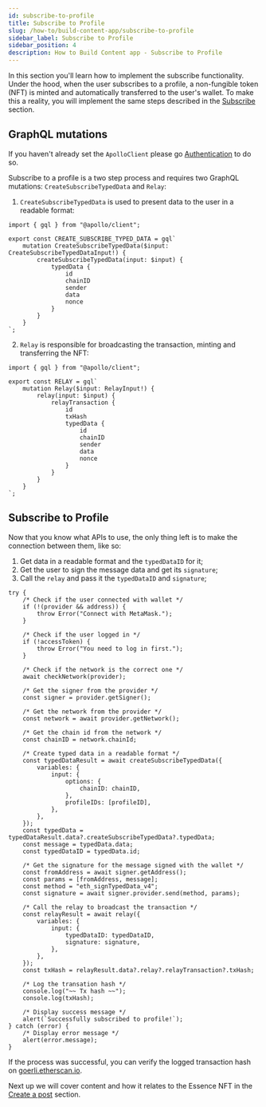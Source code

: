 ```yaml
---
id: subscribe-to-profile
title: Subscribe to Profile
slug: /how-to/build-content-app/subscribe-to-profile
sidebar_label: Subscribe to Profile
sidebar_position: 4
description: How to Build Content app - Subscribe to Profile
---
```


In this section you'll learn how to implement the subscribe functionality. Under the hood, when the user subscribes to a profile, a non-fungible token (NFT) is minted and automatically transferred to the user's wallet.
To make this a reality, you will implement the same steps described in the [Subscribe](/guides/mutation/subscribe) section.

## GraphQL mutations

If you haven't already set the `ApolloClient` please go [Authentication](/how-to/build-content-app/authentication) to do so.

Subscribe to a profile is a two step process and requires two GraphQL mutations: `CreateSubscribeTypedData` and `Relay`:

1. `CreateSubscribeTypedData` is used to present data to the user in a readable format:

```tsx title="graphql/CreateSubscribeTypedData.ts"
import { gql } from "@apollo/client";

export const CREATE_SUBSCRIBE_TYPED_DATA = gql`
    mutation CreateSubscribeTypedData($input: CreateSubscribeTypedDataInput!) {
        createSubscribeTypedData(input: $input) {
            typedData {
                id
                chainID
                sender
                data
                nonce
            }
        }
    }
`;
```

2. `Relay` is responsible for broadcasting the transaction, minting and transferring the NFT:

```tsx title="graphql/Relay.ts"
import { gql } from "@apollo/client";

export const RELAY = gql`
    mutation Relay($input: RelayInput!) {
        relay(input: $input) {
            relayTransaction {
                id
                txHash
                typedData {
                    id
                    chainID
                    sender
                    data
                    nonce
                }
            }
        }
    }
`;
```

## Subscribe to Profile

Now that you know what APIs to use, the only thing left is to make the connection between them, like so:

1. Get data in a readable format and the `typedDataID` for it;
2. Get the user to sign the message data and get its `signature`;
3. Call the `relay` and pass it the `typedDataID` and `signature`;

```tsx title="components/SubscribeBtn.tsx"
try {
    /* Check if the user connected with wallet */
    if (!(provider && address)) {
        throw Error("Connect with MetaMask.");
    }

    /* Check if the user logged in */
    if (!accessToken) {
        throw Error("You need to log in first.");
    }

    /* Check if the network is the correct one */
    await checkNetwork(provider);

    /* Get the signer from the provider */
    const signer = provider.getSigner();

    /* Get the network from the provider */
    const network = await provider.getNetwork();

    /* Get the chain id from the network */
    const chainID = network.chainId;

    /* Create typed data in a readable format */
    const typedDataResult = await createSubscribeTypedData({
        variables: {
            input: {
                options: {
                    chainID: chainID,
                },
                profileIDs: [profileID],
            },
        },
    });
    const typedData = typedDataResult.data?.createSubscribeTypedData?.typedData;
    const message = typedData.data;
    const typedDataID = typedData.id;

    /* Get the signature for the message signed with the wallet */
    const fromAddress = await signer.getAddress();
    const params = [fromAddress, message];
    const method = "eth_signTypedData_v4";
    const signature = await signer.provider.send(method, params);

    /* Call the relay to broadcast the transaction */
    const relayResult = await relay({
        variables: {
            input: {
                typedDataID: typedDataID,
                signature: signature,
            },
        },
    });
    const txHash = relayResult.data?.relay?.relayTransaction?.txHash;

    /* Log the transation hash */
    console.log("~~ Tx hash ~~");
    console.log(txHash);

    /* Display success message */
    alert(`Successfully subscribed to profile!`);
} catch (error) {
    /* Display error message */
    alert(error.message);
}
```

If the process was successful, you can verify the logged transaction hash on [goerli.etherscan.io](https://goerli.etherscan.io/).

Next up we will cover content and how it relates to the Essence NFT in the [Create a post](/how-to/build-content-app/create-a-post) section.
